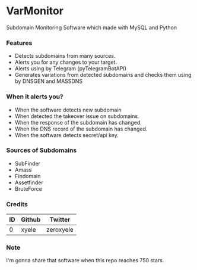 # VarMonitor
Subdomain Monitoring Software which made with MySQL and Python

### Features
- Detects subdomains from many sources.
- Alerts you for any changes to your target.
- Alerts using by Telegram (pyTelegramBotAPI)
- Generates variations from detected subdomains and checks them using by DNSGEN and MASSDNS

### When it alerts you?
- When the software detects new subdomain
- When detected the takeover issue on subdomains.
- When the response of the subdomain has changed.
- When the DNS record of the subdomain has changed.
- When the software detects secret/api key.

### Sources of Subdomains
- SubFinder
- Amass
- Findomain
- Assetfinder
- BruteForce

### Credits
| ID | Github | Twitter   |
|----|--------|-----------|
| 0  | xyele  | zeroxyele |

### Note
I'm gonna share that software when this repo reaches 750 stars.
